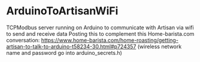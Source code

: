 # ArduinoToArtisanWiFi
TCPModbus server running on Arduino to communicate with Artisan via wifi to send and receive data
Posting this to complement this Home-barista.com conversation: https://www.home-barista.com/home-roasting/getting-artisan-to-talk-to-arduino-t58234-30.html#p724357
(wireless network name and password go into arduino_secrets.h)
